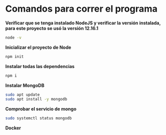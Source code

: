 # Comandos para correr el programa
**Verificar que se tenga instalado NodeJS y verificar la versión instalada, para este proyecto se usó la versión 12.16.1**
``` bash
node -v
```
**Inicializar el proyecto de Node**
``` bash
npm init
```
**Instalar todas las dependencias**
``` bash
npm i
```
**Instalar MongoDB**
``` bash
sudo apt update
sudo apt install -y mongodb
```
**Comprobar el servicio de mongo**
```bash
sudo systemctl status mongodb
```
**Docker**